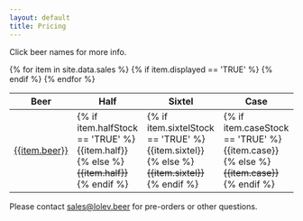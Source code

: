 ```yaml
---
layout: default
title: Pricing
---
```


Click beer names for more info.

<table>
  <thead>
    <tr>
      <th>Beer</th>
      <th>Half</th>
      <th>Sixtel</th>
      <th>Case</th>
    </tr>
  </thead>
  <tbody>
  {% for item in site.data.sales %}
    {% if item.displayed == 'TRUE' %}
      <tr>
        <td class="name"><a class="btn" href="/beer/{{item.variant}}">{{item.beer}}</a></td>
        <td>
          {% if item.halfStock == 'TRUE' %}{{item.half}}
          {% else %}<s>{{item.half}}</s>{% endif %}
        </td>
        <td>
          {% if item.sixtelStock == 'TRUE' %}{{item.sixtel}}
          {% else %}<s>{{item.sixtel}}</s>{% endif %}
        </td>
        <td>
          {% if item.caseStock == 'TRUE' %}{{item.case}}
          {% else %}<s>{{item.case}}</s>{% endif %}
        </td>
      </tr>
    {% endif %}
  {% endfor %}
  </tbody>
</table>

Please contact [sales@lolev.beer](mailto:sales@lolev.beer) for pre-orders or other questions.

